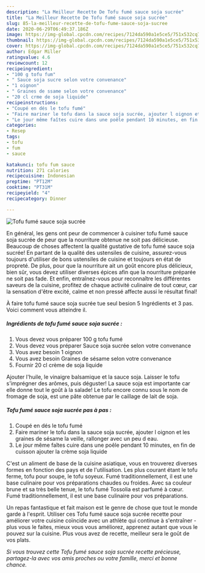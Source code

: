 ```yaml
---
description: "La Meilleur Recette De Tofu fumé sauce soja sucrée"
title: "La Meilleur Recette De Tofu fumé sauce soja sucrée"
slug: 85-la-meilleur-recette-de-tofu-fume-sauce-soja-sucree
date: 2020-06-29T06:49:37.186Z
image: https://img-global.cpcdn.com/recipes/7124da590a1e5ce5/751x532cq70/tofu-fume-sauce-soja-sucree-photo-principale-de-la-recette.jpg
thumbnail: https://img-global.cpcdn.com/recipes/7124da590a1e5ce5/751x532cq70/tofu-fume-sauce-soja-sucree-photo-principale-de-la-recette.jpg
cover: https://img-global.cpcdn.com/recipes/7124da590a1e5ce5/751x532cq70/tofu-fume-sauce-soja-sucree-photo-principale-de-la-recette.jpg
author: Edgar Miller
ratingvalue: 4.6
reviewcount: 12
recipeingredient:
- "100 g tofu fum"
- " Sauce soja sucre selon votre convenance"
- "1 oignon"
- " Graines de ssame selon votre convenance"
- "20 cl crme de soja liquide"
recipeinstructions:
- "Coupé en dés le tofu fumé"
- "Faire mariner le tofu dans la sauce soja sucrée, ajouter l oignon et les graines de sésame la veille, rallonger avec un peu d eau."
- "Le jour même faîtes cuire dans une poêle pendant 10 minutes, en fin de cuisson ajouter la crème soja liquide"
categories:
- Resep
tags:
- tofu
- fum
- sauce

katakunci: tofu fum sauce 
nutrition: 271 calories
recipecuisine: Indonesian
preptime: "PT12M"
cooktime: "PT31M"
recipeyield: "4"
recipecategory: Dinner

---
```



![Tofu fumé sauce soja sucrée](https://img-global.cpcdn.com/recipes/7124da590a1e5ce5/751x532cq70/tofu-fume-sauce-soja-sucree-photo-principale-de-la-recette.jpg)

En général, les gens ont peur de commencer à cuisiner tofu fumé sauce soja sucrée de peur que la nourriture obtenue ne soit pas délicieuse. Beaucoup de choses affectent la qualité gustative de tofu fumé sauce soja sucrée! En partant de la qualité des ustensiles de cuisine, assurez-vous toujours d'utiliser de bons ustensiles de cuisine et toujours en état de propreté. De plus, pour que la nourriture ait un goût encore plus délicieux, bien sûr, vous devez utiliser diverses épices afin que la nourriture préparée ne soit pas fade. Et enfin, entraînez-vous pour reconnaître les différentes saveurs de la cuisine, profitez de chaque activité culinaire de tout cœur, car la sensation d'être excité, calme et non pressé affecte aussi le résultat final!

<!--inarticleads1-->

À faire tofu fumé sauce soja sucrée tue seul besion 5 Ingrédients et 3 pas. Voici comment vous atteindre il.

##### Ingrédients de tofu fumé sauce soja sucrée :

1. Vous devez vous préparer 100 g tofu fumé
1. Vous devez vous préparer  Sauce soja sucrée selon votre convenance
1. Vous avez besoin 1 oignon
1. Vous avez besoin  Graines de sésame selon votre convenance
1. Fournir 20 cl crème de soja liquide


Ajouter l&#39;huile, le vinaigre balsamique et la sauce soja. Laisser le tofu s&#39;imprégner des arômes, puis déguster! La sauce soja est importante car elle donne tout le goût à la salade! Le tofu encore connu sous le nom de fromage de soja, est une pâte obtenue par le caillage de lait de soja. 

<!--inarticleads2-->

##### Tofu fumé sauce soja sucrée pas à pas :

1. Coupé en dés le tofu fumé
1. Faire mariner le tofu dans la sauce soja sucrée, ajouter l oignon et les graines de sésame la veille, rallonger avec un peu d eau.
1. Le jour même faîtes cuire dans une poêle pendant 10 minutes, en fin de cuisson ajouter la crème soja liquide


C&#39;est un aliment de base de la cuisine asiatique, vous en trouverez diverses formes en fonction des pays et de l&#39;utilisation. Les plus courant étant le tofu ferme, tofu pour soupe, le tofu soyeux. Fumé traditionnellement, il est une base culinaire pour vos préparations chaudes ou froides. Avec sa couleur brune et sa très belle tenue, le tofu fumé Tossolia est parfumé à cœur. Fumé traditionnellement, il est une base culinaire pour vos préparations. 

<!--inarticleads1-->

<p>
Un repas fantastique et fait maison est le genre de chose que tout le monde garde à l'esprit. Utiliser ces Tofu fumé sauce soja sucrée recette pour améliorer votre cuisine coïncide avec un athlète qui continue à s'entraîner - plus vous le faites, mieux vous vous améliorez, apprenez autant que vous le pouvez sur la cuisine. Plus vous avez de recette, meilleur sera le goût de vos plats.
</p>

<p>
<i>Si vous trouvez cette Tofu fumé sauce soja sucrée recette précieuse, partagez-la avec vos amis proches ou votre famille, merci et bonne chance.</i>
</p>
